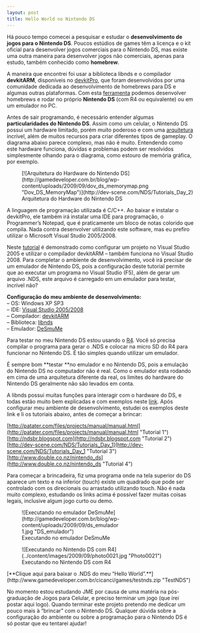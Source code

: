 ```yaml
---
layout: post
title: Hello World no Nintendo DS
---
```


Há pouco tempo comecei a pesquisar e estudar o **desenvolvimento de jogos para o Nintendo DS**. Poucos estúdios de games têm a licença e o kit oficial para desenvolver jogos comerciais para o Nintendo DS, mas existe uma outra maneira para desenvolver jogos não comerciais, apenas para estudo, também conhecido como **homebrew**.

A maneira que encontrei foi usar a biblioteca libnds e o compilador **devkitARM**, disponíveis no [devkitPro](http://www.devkitpro.org/ "devkitPro"), que foram desenvolvidos por uma comunidade dedicada ao desenvolvimento de homebrews para DS e algumas outras plataformas. Com esta [ferramenta](http://www.coderjoe.net/archive/2007/07/23/nintendo-ds-homebrew-tools-of-the-trade/ "Ferramenta") podemos desenvolver homebrews e rodar no próprio **Nintendo DS** (com R4 ou equivalente) ou em um emulador no PC.

Antes de sair programando, é necessário entender algumas **particularidades do Nintendo DS**. Assim como um celular, o Nintendo DS possui um hardware limitado, porém muito poderoso e com uma [arquitetura](http://dev-scene.com/NDS/Tutorials_Day_2 "Arquitetura DS") incrível, além de muitos recursos para criar diferentes tipos de gameplay. O diagrama abaixo parece complexo, mas não é muito. Entendendo como este hardware funciona, dúvidas e problemas podem ser resolvidos simplesmente olhando para o diagrama, como estouro de memória gráfica, por exemplo.

<figure class="wp-caption aligncenter" id="attachment_120" style="width: 495px">[![Arquitetura do Hardware do Nintendo DS](http://gamedeveloper.com.br/blog/wp-content/uploads/2009/09/dov_ds_memorymap.png "Dov_DS_MemoryMap")](http://dev-scene.com/NDS/Tutorials_Day_2)<figcaption class="wp-caption-text">Arquitetura do Hardware do Nintendo DS</figcaption></figure>A linguagem de programação utilizada é C/C++. Ao baixar e instalar o devkitPro, ele também irá instalar uma IDE para programação, o Programmer’s Notepad, que é praticamente um bloco de notas colorido que compila. Nada contra desenvolver utilizando este software, mas eu prefiro utilizar o Microsoft Visual Studio 2005/2008.

Neste [tutorial](http://www.coderjoe.net/archive/2007/07/30/using-devkitarm-and-libnds-with-visual-studio-2005/ "Visual Studio") é demonstrado como configurar um projeto no Visual Studio 2005 e utilizar o compilador devkitARM – também funciona no Visual Studio 2008. Para completar o ambiente de desenvolvimento, você irá precisar de um emulador de Nintendo DS, pois a configuração deste tutorial permite que ao executar um programa no Visual Studio (F5), além de gerar um arquivo .NDS, este arquivo é carregado em um emulador para testar, incrível não?

**Configuração do meu ambiente de desenvolvimento:**  
 – OS: Windows XP SP3  
 – IDE: [Visual Studio 2005/2008](http://msdn.microsoft.com/pt-br/vstudio/default.aspx "Visual Studio")  
 – Compilador: [devkitARM](http://www.devkitpro.org/downloads/ "devkitPro")  
 – Biblioteca: [libnds](http://libnds.devkitpro.org/ "libnds")  
 – Emulador: [DeSmuMe](http://www.desmume.com/ "DeSmuMe")

Para testar no meu Nintendo DS estou usando o [R4](http://www.r4ds.com/ "R4"). Você só precisa compilar o programa para gerar o .NDS e colocar na micro SD do R4 para funcionar no Nintendo DS. É tão simples quando utilizar um emulador.

É sempre bom **testar **no emulador e no Nintendo DS, pois a emulação do Nintendo DS no computador não é real. Como o emulador esta rodando em cima de uma arquitetura diferente da real, os limites do hardware do Nintendo DS geralmente não são levados em conta.

A libnds possui muitas funções para interagir com o hardware do DS, e todas estão muito bem explicadas e com exemplos neste [link](http://libnds.devkitpro.org "libnds"). Após configurar meu ambiente de desenvolvimento, estudei os exemplos deste link e li os tutoriais abaixo, antes de começar a brincar:

[http://patater.com/files/projects/manual/manual.html](http://patater.com/files/projects/manual/manual.html "Tutorial 1")  
[http://ndsbr.blogspot.com](http://ndsbr.blogspot.com "Tutorial 2")  
[http://dev-scene.com/NDS/Tutorials_Day_1](http://dev-scene.com/NDS/Tutorials_Day_1 "Tutorial 3")  
[http://www.double.co.nz/nintendo_ds](http://www.double.co.nz/nintendo_ds "Tutorial 4")

Para começar a brincadeira, fiz uma programa onde na tela superior do DS aparece um texto e na inferior (touch) existe um quadrado que pode ser controlado com os direcionais ou arrastado utilizando touch. Não é nada muito complexo, estudando os links acima é possível fazer muitas coisas legais, inclusive algum jogo curto ou demo.

<figure class="wp-caption aligncenter" id="attachment_122" style="width: 265px">![Executando no emulador DeSmuMe](http://gamedeveloper.com.br/blog/wp-content/uploads/2009/09/ds_emulador1.jpg "DS_emulador")<figcaption class="wp-caption-text">Executando no emulador DeSmuMe</figcaption></figure><figure class="wp-caption aligncenter" id="attachment_123" style="width: 495px">![Executando no Nintendo DS com R4](../content/images/2009/09/photo0021.jpg "Photo0021")<figcaption class="wp-caption-text">Executando no Nintendo DS com R4</figcaption></figure>[**Clique aqui para baixar o .NDS do meu “Hello World”.**](http://www.gamedeveloper.com.br/cicanci/games/testnds.zip "TestNDS")

No momento estou estudando JME por causa de uma matéria na pós-graduação de Jogos para Celular, e preciso terminar um jogo (que irei postar aqui logo). Quando terminar este projeto pretendo me dedicar um pouco mais à “brincar” com o Nintendo DS. Qualquer dúvida sobre a configuração do ambiente ou sobre a programação para o Nintendo DS é só postar que eu tentarei ajudar!

